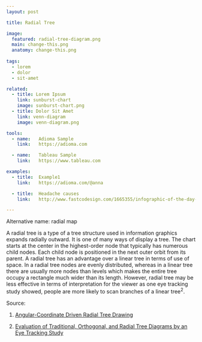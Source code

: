 ```yaml
---
layout: post

title: Radial Tree

image:
  featured: radial-tree-diagram.png
  main: change-this.png
  anatomy: change-this.png
  
tags:
  - lorem
  - dolor
  - sit-amet

related:
  - title: Lorem Ipsum
    link: sunburst-chart
    image: sunburst-chart.png
  - title: Dolor Sit Amet
    link: venn-diagram
    image: venn-diagram.png

tools:
  - name:   Adioma Sample
    link:   https://adioma.com

  - name:   Tableau Sample
    link:   https://www.tableau.com

examples:
  - title:  Example1
    link:   https://adioma.com/@anna

  - title:  Headache causes
    link:   http://www.fastcodesign.com/1665355/infographic-of-the-day-the-insane-choices-you-face-at-the-drugstore

---
```

Alternative name: radial map

A radial tree is a type of a tree structure used in information graphics expands radially outward. It is one of many ways of display a tree. The chart starts at the center in the highest-order node that typically has numerous child nodes. Each child node is positioned in the next outer orbit from its parent. A radial tree has an advantage over a linear tree in terms of use of space. In a radial tree nodes are evenly distributed, whereas in a linear tree there are usually more nodes than levels which makes the entire tree occupy a rectangle much wider than its length. However, radial tree may be less effective in terms of interpretation for the viewer as one eye tracking study showed, people are more likely to scan branches of a linear tree<sup>2</sup>.

Source:

1. [Angular-Coordinate Driven Radial Tree Drawing](https://pdfs.semanticscholar.org/84d2/1d1679534547541babaf8fe56fe3503db004.pdf)

2. [Evaluation of Traditional, Orthogonal, and Radial Tree Diagrams by an Eye Tracking Study](http://www.joules.de/files/burch_evaluation_2011.pdf)